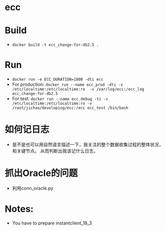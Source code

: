# ecc

# Build
* `docker build -t ecc_change-for-db2.5 .`
# Run
* `docker run -e ECC_DURATION=1800 -dti ecc`
* For production: `docker run --name ecc_prod -dti -v /etc/localtime:/etc/localtime:ro  -v /var/log/ecc:/ecc_log ecc_change-for-db2.5`
* For test: `docker run --name ecc_debug -ti -v /etc/localtime:/etc/localtime:ro -v /root/jichao/developing/ecc:/ecc ecc_test /bin/bash`

# 如何记日志
* 是不是也可以用自然语言描述一下，我关注的整个数据收集过程的整体状况，和关键节点。 从而判断出我该记什么日志。

# 抓出Oracle的问题
* 利用conn_oracle.py

# Notes:
* You have to prepare instantclient\_18\_3

